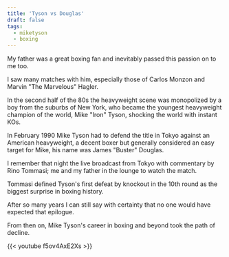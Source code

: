 ```yaml
---
title: 'Tyson vs Douglas'
draft: false
tags:
  - miketyson
  - boxing
---
```


My father was a great boxing fan and inevitably passed this passion on to me too.

I saw many matches with him, especially those of Carlos Monzon and Marvin "The Marvelous" Hagler.

In the second half of the 80s the heavyweight scene was monopolized by a boy from the suburbs of New York, who became the youngest heavyweight champion of the world, Mike "Iron" Tyson, shocking the world with instant KOs.

In February 1990 Mike Tyson had to defend the title in Tokyo against an American heavyweight, a decent boxer but generally considered an easy target for Mike, his name was James "Buster" Douglas.

I remember that night the live broadcast from Tokyo with commentary by Rino Tommasi; me and my father in the lounge to watch the match.

Tommasi defined Tyson's first defeat by knockout in the 10th round as the biggest surprise in boxing history.

After so many years I can still say with certainty that no one would have expected that epilogue.

From then on, Mike Tyson's career in boxing and beyond took the path of decline.

{{< youtube f5ov4AxE2Xs >}}
